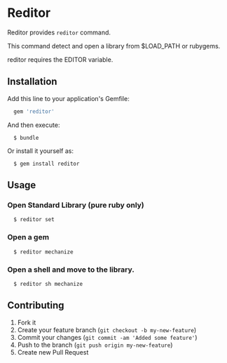 # Reditor

Reditor provides `reditor` command.

This command detect and open a library from $LOAD_PATH or rubygems.

reditor requires the EDITOR variable.

## Installation

Add this line to your application's Gemfile:

```ruby
  gem 'reditor'
```

And then execute:

```
  $ bundle
```

Or install it yourself as:

```
  $ gem install reditor
```

## Usage

### Open Standard Library (pure ruby only)

```
  $ reditor set
```

### Open a gem

```
  $ reditor mechanize
```

### Open a shell and move to the library.

```
  $ reditor sh mechanize
```

## Contributing

1. Fork it
2. Create your feature branch (`git checkout -b my-new-feature`)
3. Commit your changes (`git commit -am 'Added some feature'`)
4. Push to the branch (`git push origin my-new-feature`)
5. Create new Pull Request
